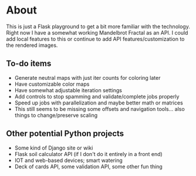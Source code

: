 
# About
This is just a Flask playground to get a bit more familiar with the technology. Right now I have a somewhat working Mandelbrot Fractal as an API. I could add local features to this or continue to add API features/customization to the rendered images. 

## To-do items
 * Generate neutral maps with just iter counts for coloring later
 * Have customizable color maps
 * Have somewhat adjustable iteration settings
 * Add controls to stop spamming and validate/complete jobs properly
 * Speed up jobs with parallelization and maybe better math or matrices
 * This still seems to be missing some offsets and navigation tools... also things to change/preserve scaling

 ## Other potential Python projects
 * Some kind of Django site or wiki
 * Flask soil calculator API (if I don't do it entirely in a front end)
 * IOT and web-based devices; smart watering
 * Deck of cards API, some validation API, some other fun thing
